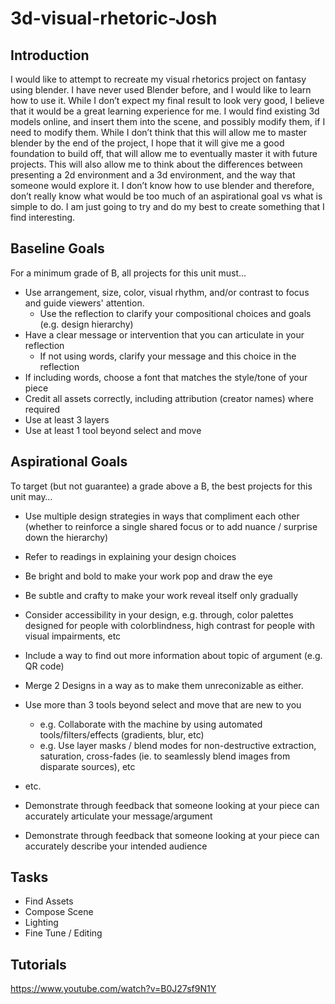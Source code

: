 # 3d-visual-rhetoric-Josh

## Introduction
I would like to attempt to recreate my visual rhetorics project on fantasy using blender. I have never used Blender before, and I would like to learn how to use it. While I don’t expect my final result to look very good, I believe that it would be a great learning experience for me. I would find existing 3d models online, and insert them into the scene, and possibly modify them, if I need to modify them. While I don’t think that this will allow me to master blender by the end of the project, I hope that it will give me a good foundation to build off, that will allow me to eventually master it with future projects. This will also allow me to think about the differences between presenting a 2d environment and a 3d environment, and the way that someone would explore it. I don’t know how to use blender and therefore, don’t really know what would be too much of an aspirational goal vs what is simple to do. I am just going to try and do my best to create something that I find interesting.


## Baseline Goals
For a minimum grade of B, all projects for this unit must…
- Use arrangement, size, color, visual rhythm, and/or contrast to focus and guide viewers' attention.
    - Use the reflection to clarify your compositional choices and goals (e.g. design hierarchy)
- Have a clear message or intervention that you can articulate in your reflection
    - If not using words, clarify your message and this choice in the reflection
- If including words, choose a font that matches the style/tone of your piece
- Credit all assets correctly, including attribution (creator names) where required
- Use at least 3 layers
- Use at least 1 tool beyond select and move
## Aspirational Goals
To target (but not guarantee) a grade above a B, the best projects for this unit may…

- Use multiple design strategies in ways that compliment each other (whether to reinforce a single shared focus or to add nuance / surprise down the hierarchy)
- Refer to readings in explaining your design choices
- Be bright and bold to make your work pop and draw the eye
- Be subtle and crafty to make your work reveal itself only gradually
- Consider accessibility in your design, e.g. through, color palettes designed for people with colorblindness, high contrast for people with visual impairments, etc
- Include a way to find out more information about topic of argument (e.g. QR code)
- Merge 2 Designs in a way as to make them unreconizable as either.
- Use more than 3 tools beyond select and move that are new to you
    - e.g. Collaborate with the machine by using automated tools/filters/effects (gradients, blur, etc)
    - e.g. Use layer masks / blend modes for non-destructive extraction, saturation, cross-fades (ie. to seamlessly blend images from disparate sources), etc
- etc.

- Demonstrate through feedback that someone looking at your piece can accurately articulate your message/argument
- Demonstrate through feedback that someone looking at your piece can accurately describe your intended audience


## Tasks
- Find Assets
- Compose Scene
- Lighting
- Fine Tune / Editing

## Tutorials
https://www.youtube.com/watch?v=B0J27sf9N1Y



